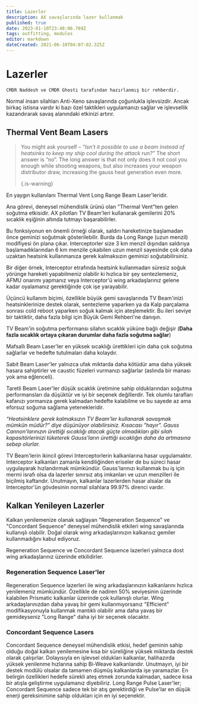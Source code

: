 ```yaml
---
title: Lazerler
description: AX savaşlarında lazer kullanmak
published: true
date: 2023-01-10T23:48:06.769Z
tags: outfitting, modules
editor: markdown
dateCreated: 2021-06-10T04:07:02.325Z
---
```


# Lazerler
`CMDR Naddesh ve CMDR Ghosti tarafından hazırlanmış bir rehberdir.`

Normal insan silahları Anti-Xeno savaşlarında çoğunlukla işlevsizdir. Ancak birkaç istisna vardır ki bazı özel taktikleri uygulamanızı sağlar ve işlevsellik kazandırarak savaş alanındaki etkinizi artırır.

## Thermal Vent Beam Lasers

> You might ask yourself – *“Isn’t it possible to use a beam instead of heatsinks to keep my ship cool during the attack run?”* The short answer is “no”. The long answer is that not only does it not cool you enough while shooting weapons, but also increases your weapon distributor draw, increasing the gauss heat generation even more. 
> 
> {.is-warning}

En yaygın kullanılanı Thermal Vent Long Range Beam Laser'leridir.

Ana görevi, deneysel mühendislik ürünü olan "Thermal Vent"ten gelen soğutma etkisidir. AX pilotları TV Beam'leri kullanarak gemilerini 20% sıcaklık eşiğinin altında tutmayı başarabilirler.

Bu fonksiyonun en önemli örneği olarak, saldırı hareketinize başlamadan önce geminizi soğutmak gösterilebilir. Burda da Long Range (uzun menzil) modifiyesi ön plana çıkar. Interceptorler size 3 km menzil dışından saldırıya başlamadıklarından 6 km menzile çıkabilen uzun menzil sayesinde çok daha uzaktan heatsink kullanmanıza gerek kalmaksızın geminizi soğutabilirsiniz.

Bir diğer örnek, Interceptor etrafında heatsink kullanmadan süresiz soğuk yörünge hareketi yapabilmeniz olabilir ki hızlıca bir şey sentezlemeniz, AFMU onarımı yapmanız veya Interceptor'ü wing arkadaşlarınız gelene kadar oyalamanız gerektiğinde çok işe yarayabilir.

Üçüncü kullanım biçimi, özellikle büyük gemi savaşlarında TV Beam'inizi heatsinklerinize destek olarak, sentezleme yaparken ya da Kalp parçalama sonrası cold reboot yaparken soğuk kalmak için ateşlemektir. Bu ileri seviye bir taktiktir, daha fazla bilgi için Büyük Gemi Rehberi'ne danışın.

TV Beam'in soğutma performansı silahın sıcaklık yüküne bağlı değişir (**Daha fazla sıcaklık ortaya çıkaran durumlar daha fazla soğutma sağlar**)

Mafsallı Beam Laser'ler en yüksek sıcaklığı ürettikleri için daha çok soğutma sağlarlar ve hedefte tutulmaları daha kolaydır.

Sabit Beam Laser'ler yalnızca ufak miktarda daha kötüdür ama daha yüksek hasara sahiptirler ve caustic füzeleri vurmanızı sağlarlar (aslında bir manası yok ama eğlenceli).

Taretli Beam Laser'ler düşük sıcaklık üretimine sahip olduklarından soğutma performansları da düşüktür ve iyi bir seçenek değillerdir. Tek olumlu tarafları kafanızı yormanıza gerek kalmadan hedefte kalabilme ve bu sayede az ama eforsuz soğuma sağlama yetenekleridir.

*“Heatsinklere gerek kalmaksızın TV Beam'ler kullanarak savaşmak mümkün müdür?” diye düşünüyor olabilirsiniz. Kısacası "hayır". Gauss Cannon'larınızın ürettiği sıcaklığı atacak güçte olmadıkları gibi silah kapasitörlerinizi tüketerek Gauss'ların ürettiği sıcaklığın daha da artmasına sebep olurlar.*

TV Beam'lerin ikincil görevi Interceptorlerin kalkanlarına hasar uygulamaktır. Interceptor kalkanları zamanla kendiliğinden eriseler de bu süreci hasar uygulayarak hızlandırmak mümkündür. Gauss'larınızı kullanmak bu iş için mermi israfı olsa da lazerler sınırsız atış imkanları ve uzun menzilleri ile biçilmiş kaftandır. Unutmayın, kalkanlar lazerlerden hasar alsalar da Interceptor'ün gövdesinin normal silahlara 99.97% direnci vardır.

## Kalkan Yenileyen Lazerler

Kalkan yenilemenize olanak sağlayan "Regeneration Sequence" ve "Concordant Sequence" deneysel mühendislik etkileri wing savaşlarında kullanışlı olabilir. Doğal olarak wing arkadaşlarınızın kalkansız gemiler kullanmadığını kabul ediyoruz.

Regeneration Sequence ve Concordant Sequence lazerleri yalnızca dost wing arkadaşlarınız üzerinde etkilidirler.

### Regeneration Sequence Laser'ler
Regeneration Sequence lazerleri ile wing arkadaşlarınızın kalkanlarını hızlıca yenilemeniz mümkündür. Özellikle de nadiren 50% seviyesinin üzerinde kalabilen Prismatic kalkanlar üzerinde çok kullanışlı olurlar. Wing arkadaşlarınızdan daha yavaş bir gemi kullanmıyorsanız "Efficient" modifikasyonuyla kullanmak mantıklı olabilir ama daha yavaş bir gemideyseniz "Long Range" daha iyi bir seçenek olacaktır.

### Concordant Sequence Lasers
Concordant Sequence deneysel mühendislik etkisi, hedef geminin sahip olduğu doğal kalkan yenilemesine kısa bir süreliğine yüksek miktarda destek olarak çalışırlar. Dolayısıyla en işlevsel oldukları kalkanlar, halihazırda yüksek yenilenme hızlarına sahip Bi-Weave kalkanlarıdır. Unutmayın, iyi bir destek modülü olsalar da tamamen düşmüş kalkanlarda işe yaramazlar. En belirgin özellikleri hedefe sürekli ateş etmek zorunda kalmadan, sadece kısa bir atışla geliştirme uygulamanız diyebiliriz. Long Range Pulse Laser'ler; Concordant Sequence sadece tek bir atış gerektirdiği ve Pulse'lar en düşük enerji gereksinimine sahip oldukları için en iyi seçenektir.